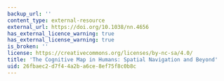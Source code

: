 ```yaml
---
backup_url: ''
content_type: external-resource
external_url: https://doi.org/10.1038/nn.4656
has_external_licence_warning: true
has_external_license_warning: true
is_broken: ''
license: https://creativecommons.org/licenses/by-nc-sa/4.0/
title: 'The Cognitive Map in Humans: Spatial Navigation and Beyond'
uid: 26fbaec2-d7f4-4a2b-a6ce-8ef75f8c0b8c
---
```

